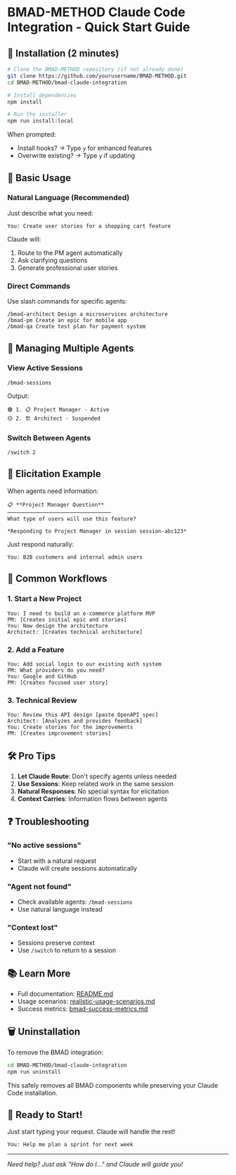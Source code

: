 # BMAD-METHOD Claude Code Integration - Quick Start Guide

## 🚀 Installation (2 minutes)

```bash
# Clone the BMAD-METHOD repository (if not already done)
git clone https://github.com/yourusername/BMAD-METHOD.git
cd BMAD-METHOD/bmad-claude-integration

# Install dependencies
npm install

# Run the installer
npm run install:local
```

When prompted:
- Install hooks? → Type `y` for enhanced features
- Overwrite existing? → Type `y` if updating

## 🎯 Basic Usage

### Natural Language (Recommended)

Just describe what you need:

```
You: Create user stories for a shopping cart feature
```

Claude will:
1. Route to the PM agent automatically
2. Ask clarifying questions
3. Generate professional user stories

### Direct Commands

Use slash commands for specific agents:

```
/bmad-architect Design a microservices architecture
/bmad-pm Create an epic for mobile app
/bmad-qa Create test plan for payment system
```

## 🔄 Managing Multiple Agents

### View Active Sessions
```
/bmad-sessions
```

Output:
```
🟢 1. 📋 Project Manager - Active
🟡 2. 🏗️ Architect - Suspended
```

### Switch Between Agents
```
/switch 2
```

## 💬 Elicitation Example

When agents need information:

```
📋 **Project Manager Question**
─────────────────────────────────
What type of users will use this feature?

*Responding to Project Manager in session session-abc123*
```

Just respond naturally:
```
You: B2B customers and internal admin users
```

## 🎨 Common Workflows

### 1. Start a New Project
```
You: I need to build an e-commerce platform MVP
PM: [Creates initial epic and stories]
You: Now design the architecture
Architect: [Creates technical architecture]
```

### 2. Add a Feature
```
You: Add social login to our existing auth system
PM: What providers do you need?
You: Google and GitHub
PM: [Creates focused user story]
```

### 3. Technical Review
```
You: Review this API design [paste OpenAPI spec]
Architect: [Analyzes and provides feedback]
You: Create stories for the improvements
PM: [Creates improvement stories]
```

## 🛠️ Pro Tips

1. **Let Claude Route**: Don't specify agents unless needed
2. **Use Sessions**: Keep related work in the same session
3. **Natural Responses**: No special syntax for elicitation
4. **Context Carries**: Information flows between agents

## ❓ Troubleshooting

### "No active sessions"
- Start with a natural request
- Claude will create sessions automatically

### "Agent not found"
- Check available agents: `/bmad-sessions`
- Use natural language instead

### "Context lost"
- Sessions preserve context
- Use `/switch` to return to a session

## 📚 Learn More

- Full documentation: [README.md](README.md)
- Usage scenarios: [realistic-usage-scenarios.md](tests/scenarios/realistic-usage-scenarios.md)
- Success metrics: [bmad-success-metrics.md](tests/scenarios/bmad-success-metrics.md)

## 🗑️ Uninstallation

To remove the BMAD integration:

```bash
cd BMAD-METHOD/bmad-claude-integration
npm run uninstall
```

This safely removes all BMAD components while preserving your Claude Code installation.

## 🎉 Ready to Start!

Just start typing your request. Claude will handle the rest!

```
You: Help me plan a sprint for next week
```

---

*Need help? Just ask "How do I..." and Claude will guide you!*